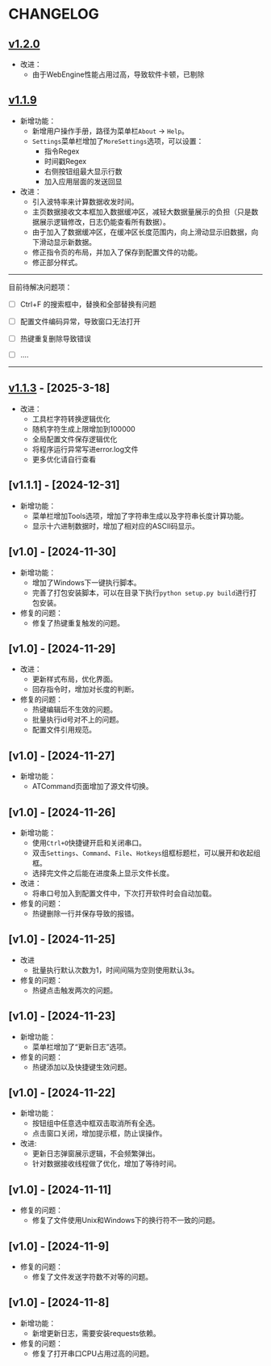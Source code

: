 # CHANGELOG

## [v1.2.0](https://github.com/iFishin/scom/releases)

- 改进：
  - 由于WebEngine性能占用过高，导致软件卡顿，已剔除

## [v1.1.9](https://github.com/iFishin/scom/releases)

- 新增功能：
  - 新增用户操作手册，路径为菜单栏`About` -> `Help`。
  - `Settings`菜单栏增加了`MoreSettings`选项，可以设置：
    - 指令Regex
    - 时间戳Regex
    - 右侧按钮组最大显示行数
    - 加入应用层面的发送回显
- 改进：
  - 引入波特率来计算数据收发时间。
  - 主页数据接收文本框加入数据缓冲区，减轻大数据量展示的负担（只是数据展示逻辑修改，日志仍能查看所有数据）。
  - 由于加入了数据缓冲区，在缓冲区长度范围内，向上滑动显示旧数据，向下滑动显示新数据。
  - 修正指令页的布局，并加入了保存到配置文件的功能。
  - 修正部分样式。

---

目前待解决问题项：

- [ ] Ctrl+F 的搜索框中，替换和全部替换有问题
- [ ] 配置文件编码异常，导致窗口无法打开
- [ ] 热键重复删除导致错误
- [ ] ....


---

## [v1.1.3](https://github.com/iFishin/scom/releases) - [2025-3-18]

- 改进：
  - 工具栏字符转换逻辑优化
  - 随机字符生成上限增加到100000
  - 全局配置文件保存逻辑优化
  - 将程序运行异常写进error.log文件
  - 更多优化请自行查看

## [v1.1.1] - [2024-12-31]

- 新增功能：
  - 菜单栏增加Tools选项，增加了字符串生成以及字符串长度计算功能。
  - 显示十六进制数据时，增加了相对应的ASCII码显示。

## [v1.0] - [2024-11-30]

- 新增功能：
  - 增加了Windows下一键执行脚本。
  - 完善了打包安装脚本，可以在目录下执行`python setup.py build`进行打包安装。
- 修复的问题：
  - 修复了热键重复触发的问题。

## [v1.0] - [2024-11-29]

- 改进：
  - 更新样式布局，优化界面。
  - 回存指令时，增加对长度的判断。
- 修复的问题：
  - 热键编辑后不生效的问题。
  - 批量执行id号对不上的问题。
  - 配置文件引用规范。

## [v1.0] - [2024-11-27]

- 新增功能：
  - ATCommand页面增加了源文件切换。

## [v1.0] - [2024-11-26]

- 新增功能：
  - 使用`Ctrl+O`快捷键开启和关闭串口。
  - 双击`Settings`、`Command`、`File`、`Hotkeys`组框标题栏，可以展开和收起组框。
  - 选择完文件之后能在进度条上显示文件长度。
- 改进：
  - 将串口号加入到配置文件中，下次打开软件时会自动加载。
- 修复的问题：
  - 热键删除一行并保存导致的报错。

## [v1.0] - [2024-11-25]

- 改进
  - 批量执行默认次数为1，时间间隔为空则使用默认3s。
- 修复的问题：
  - 热键点击触发两次的问题。

## [v1.0] - [2024-11-23]

- 新增功能：
  - 菜单栏增加了“更新日志”选项。
- 修复的问题：
  - 热键添加以及快捷键生效问题。

## [v1.0] - [2024-11-22]

- 新增功能：
  - 按钮组中任意选中框双击取消所有全选。
  - 点击窗口关闭，增加提示框，防止误操作。
- 改进:
  - 更新日志弹窗展示逻辑，不会频繁弹出。
  - 针对数据接收线程做了优化，增加了等待时间。

## [v1.0] - [2024-11-11]

- 修复的问题：
  - 修复了文件使用Unix和Windows下的换行符不一致的问题。

## [v1.0] - [2024-11-9]

- 修复的问题：
  - 修复了文件发送字符数不对等的问题。

## [v1.0] - [2024-11-8]

- 新增功能：
  - 新增更新日志，需要安装requests依赖。
- 修复的问题：
  - 修复了打开串口CPU占用过高的问题。

